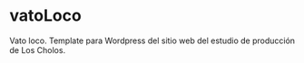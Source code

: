 vatoLoco
========

Vato loco. Template para Wordpress del sitio web del estudio de producción de Los Cholos.
